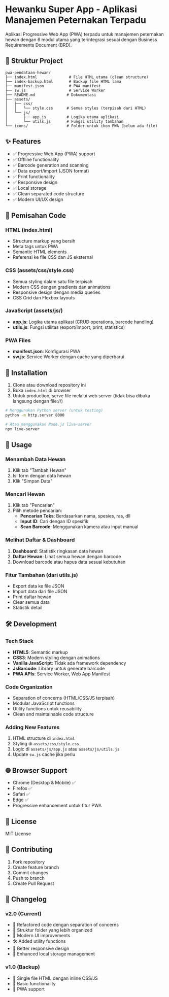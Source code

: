 # Hewanku Super App - Aplikasi Manajemen Peternakan Terpadu

Aplikasi Progressive Web App (PWA) terpadu untuk manajemen peternakan hewan dengan 6 modul utama yang terintegrasi sesuai dengan Business Requirements Document (BRD).

## 📁 Struktur Project

```
pwa-pendataan-hewan/
├── index.html              # File HTML utama (clean structure)
├── index-backup.html       # Backup file HTML lama
├── manifest.json           # PWA manifest
├── sw.js                   # Service Worker
├── README.md              # Dokumentasi
├── assets/
│   ├── css/
│   │   └── style.css      # Semua styles (terpisah dari HTML)
│   └── js/
│       ├── app.js         # Logika utama aplikasi
│       └── utils.js       # Fungsi utility tambahan
└── icons/                 # Folder untuk ikon PWA (belum ada file)
```

## ✨ Features

- ✅ Progressive Web App (PWA) support
- ✅ Offline functionality
- ✅ Barcode generation and scanning
- ✅ Data export/import (JSON format)
- ✅ Print functionality
- ✅ Responsive design
- ✅ Local storage
- ✅ Clean separated code structure
- ✅ Modern UI/UX design

## 🔧 Pemisahan Code

### HTML (index.html)

- Structure markup yang bersih
- Meta tags untuk PWA
- Semantic HTML elements
- Referensi ke file CSS dan JS eksternal

### CSS (assets/css/style.css)

- Semua styling dalam satu file terpisah
- Modern CSS dengan gradients dan animations
- Responsive design dengan media queries
- CSS Grid dan Flexbox layouts

### JavaScript (assets/js/)

- **app.js**: Logika utama aplikasi (CRUD operations, barcode handling)
- **utils.js**: Fungsi utilitas (export/import, print, statistics)

### PWA Files

- **manifest.json**: Konfigurasi PWA
- **sw.js**: Service Worker dengan cache yang diperbarui

## 🚀 Installation

1. Clone atau download repository ini
2. Buka `index.html` di browser
3. Untuk production, serve file melalui web server (tidak bisa dibuka langsung dengan file://)

```bash
# Menggunakan Python server (untuk testing)
python -m http.server 8000

# Atau menggunakan Node.js live-server
npx live-server
```

## 📱 Usage

### Menambah Data Hewan

1. Klik tab "Tambah Hewan"
2. Isi form dengan data hewan
3. Klik "Simpan Data"

### Mencari Hewan

1. Klik tab "Pencarian"
2. Pilih metode pencarian:
   - **Pencarian Teks**: Berdasarkan nama, spesies, ras, dll
   - **Input ID**: Cari dengan ID spesifik
   - **Scan Barcode**: Menggunakan kamera atau input manual

### Melihat Daftar & Dashboard

1. **Dashboard**: Statistik ringkasan data hewan
2. **Daftar Hewan**: Lihat semua hewan dengan barcode
3. Download barcode atau hapus data sesuai kebutuhan

### Fitur Tambahan (dari utils.js)

- Export data ke file JSON
- Import data dari file JSON
- Print daftar hewan
- Clear semua data
- Statistik detail

## 🛠️ Development

### Tech Stack

- **HTML5**: Semantic markup
- **CSS3**: Modern styling dengan animations
- **Vanilla JavaScript**: Tidak ada framework dependency
- **JsBarcode**: Library untuk generate barcode
- **PWA APIs**: Service Worker, Web App Manifest

### Code Organization

- Separation of concerns (HTML/CSS/JS terpisah)
- Modular JavaScript functions
- Utility functions untuk reusability
- Clean and maintainable code structure

### Adding New Features

1. HTML structure di `index.html`
2. Styling di `assets/css/style.css`
3. Logic di `assets/js/app.js` atau `assets/js/utils.js`
4. Update `sw.js` cache jika perlu

## 🌐 Browser Support

- Chrome (Desktop & Mobile) ✅
- Firefox ✅
- Safari ✅
- Edge ✅
- Progressive enhancement untuk fitur PWA

## 📄 License

MIT License

## 🤝 Contributing

1. Fork repository
2. Create feature branch
3. Commit changes
4. Push to branch
5. Create Pull Request

## 📝 Changelog

### v2.0 (Current)

- 🔄 Refactored code dengan separation of concerns
- 📁 Struktur folder yang lebih organized
- 🎨 Modern UI improvements
- 🛠️ Added utility functions
- 📱 Better responsive design
- 💾 Enhanced local storage management

### v1.0 (Backup)

- 📄 Single file HTML dengan inline CSS/JS
- 🔧 Basic functionality
- 📱 PWA support
